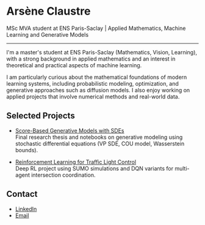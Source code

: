 # Arsène Claustre

MSc MVA student at ENS Paris-Saclay | Applied Mathematics, Machine Learning and Generative Models

---

I'm a master's student at ENS Paris-Saclay (Mathematics, Vision, Learning), with a strong background in applied mathematics and an interest in theoretical and practical aspects of machine learning.

I am particularly curious about the mathematical foundations of modern learning systems, including probabilistic modeling, optimization, and generative approaches such as diffusion models. I also enjoy working on applied projects that involve numerical methods and real-world data.

## Selected Projects

- [Score-Based Generative Models with SDEs](https://github.com/Arsenecl/diffusion_models_thesis)  
  Final research thesis and notebooks on generative modeling using stochastic differential equations (VP SDE, COU model, Wasserstein bounds).

- [Reinforcement Learning for Traffic Light Control](https://github.com/Arsenecl/traffic-light-rl)  
  Deep RL project using SUMO simulations and DQN variants for multi-agent intersection coordination.

## Contact

- [LinkedIn](https://www.linkedin.com/in/arseneclaustre)  
- [Email](mailto:arsene.claustre@gmail.com)
